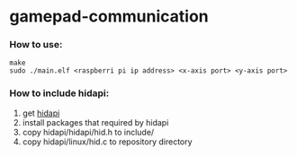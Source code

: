# gamepad-communication

### How to use:
```
make
sudo ./main.elf <raspberri pi ip address> <x-axis port> <y-axis port>
```

### How to include hidapi:
1. get [hidapi](https://github.com/signal11/hidapi)
2. install packages that required by hidapi
2. copy hidapi/hidapi/hid.h to include/
3. copy hidapi/linux/hid.c to repository directory 
